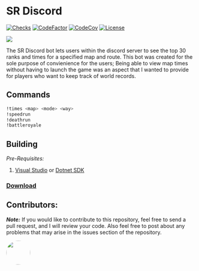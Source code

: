 # SR Discord

[![Checks](https://img.shields.io/github/check-runs/Iswenzz/SR-Discord/master?logo=github)](https://github.com/Iswenzz/SR-Discord/actions)
[![CodeFactor](https://img.shields.io/codefactor/grade/github/Iswenzz/SR-Discord?label=codefactor&logo=codefactor)](https://www.codefactor.io/repository/github/iswenzz/SR-Discord)
[![CodeCov](https://img.shields.io/codecov/c/github/Iswenzz/SR-Discord?label=codecov&logo=codecov)](https://codecov.io/gh/Iswenzz/SR-Discord)
[![License](https://img.shields.io/github/license/Iswenzz/SR-Discord?color=blue&logo=gitbook&logoColor=white)](https://github.com/Iswenzz/SR-Discord/blob/master/LICENSE)

![](https://i.imgur.com/zlK7Ioe.png)

The SR Discord bot lets users within the discord server to see the top 30 ranks and times for a specified map and route. 
This bot was created for the sole purpose of convienience for the users; Being able to view map times without having to launch the game was an aspect that I wanted to provide for players who want to keep track of world records. 

## Commands
```sh
!times <map> <mode> <way>
!speedrun
!deathrun
!battleroyale
```

## Building
_Pre-Requisites:_
1. [Visual Studio](https://visualstudio.microsoft.com/) or [Dotnet SDK](https://dotnet.microsoft.com/download)

### [Download](https://github.com/Iswenzz/SR-Discord/releases)

## Contributors:
***Note:*** If you would like to contribute to this repository, feel free to send a pull request, and I will review your code. Also feel free to post about any problems that may arise in the issues section of the repository.

<a href="https://github.com/SheepWizard"><img src="https://avatars3.githubusercontent.com/u/8878844?s=100&v=4" height=64 style="border-radius: 50%"></a>
